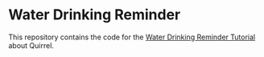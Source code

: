 # Water Drinking Reminder

This repository contains the code for the [Water Drinking Reminder Tutorial](https://dev.to/quirrel/building-a-water-drinking-reminder-with-next-js-and-quirrel-1ckj) about Quirrel.
